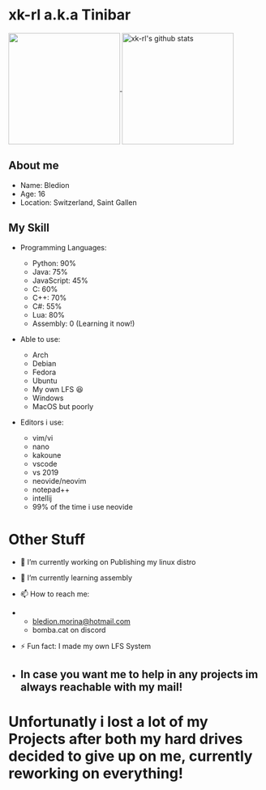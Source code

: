 # xk-rl a.k.a Tinibar
  
  <a href="https://github.com/xk-rl">
    <img align="center" src="https://github-readme-stats.vercel.app/api/top-langs/?username=xk-rl&hide=ASP.NET,jupyter%20notebook&count_private=false&theme=ambient_gradient" height="220px"/>
  </a>
  <a href="https://github.com/xk-rl">
   <img align="center" src="https://github-readme-stats.vercel.app/api?username=xk-rl&count_private=true&hide=stars&show_icons=true&theme=ambient_gradient&line_height=27" alt="xk-rl's github stats" height="220px" />
  </a>



## About me
- Name: Bledion
- Age: 16
- Location: Switzerland, Saint Gallen

## My Skill
- Programming Languages:
  - Python: 90%
  - Java: 75%
  - JavaScript: 45%
  - C: 60%
  - C++: 70%
  - C#: 55%
  - Lua: 80%
  - Assembly: 0 (Learning it now!)

- Able to use:
  - Arch
  - Debian
  - Fedora
  - Ubuntu
  - My own LFS :laughing:
  - Windows
  - MacOS but poorly

- Editors i use:
  - vim/vi
  - nano
  - kakoune
  - vscode
  - vs 2019
  - neovide/neovim
  - notepad++
  - intellij
  - 99% of the time i use neovide
# Other Stuff
- 🔭 I’m currently working on Publishing my linux distro
- 🌱 I’m currently learning assembly
- 📫 How to reach me:
- - bledion.morina@hotmail.com
  - bomba.cat on discord
- ⚡ Fun fact: I made my own LFS System

- ## In case you want me to help in any projects im always reachable with my mail!

# Unfortunatly i lost a lot of my Projects after both my hard drives decided to give up on me, currently reworking on everything!
